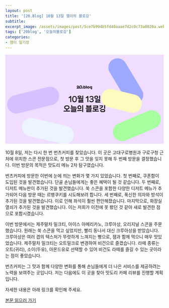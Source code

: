 ```yaml
---
layout: post
title: '[20.Blog] 10월 13일 햄이의 블로깅'
subtitle: 
excerpt_image: /assets/images/post/5ce7b994b5fd40aaae7d2c0c73a8020a.webp
tags: ['20blog', '오늘의블로깅']
categories: 
- 햄이 일기장
---
```


![메인 이미지](/assets/images/post/5ce7b994b5fd40aaae7d2c0c73a8020a.webp)

10월 8일, 저는 다시 한 번 번츠커피를 찾았습니다. 이 곳은 고대구로병원과 구로구청 근처에 위치한 스콘 전문점으로, 첫 방문 후 그 맛을 잊지 못해 두 번째 방문을 결정했습니다. 이번 방문의 목적은 맛도리 메뉴 2차 탐구였습니다.

번츠커피에 방문한 이번에 눈에 띄는 변화가 몇 가지 있었습니다. 첫 번째로, 쿠폰함이 도입된 것을 발견했습니다. 단골 손님들에게는 좋은 혜택이 될 것 같습니다. 두 번째로, 디저트 메뉴판이 추가된 것을 발견했습니다. 쑥 스콘을 포함한 다양한 디저트 메뉴가 추가되어 다음 방문 때는 르뱅쿠키를 시도해보려 합니다. 세 번째로, 푹신한 의자와 방석이 추가된 것을 발견했습니다. 이로 인해 좌석이 훨씬 편안해졌습니다. 마지막으로, 화장실 열쇠가 추가된 것을 발견했습니다. 이는 저희가 이전에 못 봤던 것 같아 새로 발견한 점으로 포함시켰습니다.

이번 방문에서는 제주말차 밀크티, 아이스 아메리카노, 크루아상, 오리지널 스콘을 주문했습니다. 원래는 쑥 스콘을 먹고 싶었지만, 빨리 동나서 대신 크루아상을 받았습니다. 크루아상은 여러 겹의 텍스처가 뚜렷하게 느껴지는 빵으로, 잼과 함께 먹으니 매우 맛있었습니다. 제주말차 밀크티는 오트밀크로 변경하여 비건으로 즐겼습니다. 라떼 종류는 오트(귀리), 소이(두유), 아몬드유로 선택할 수 있어 비건도 라떼를 즐길 수 있는 곳이라는 점이 좋았습니다.

번츠커피는 그 맛과 함께 다양한 변화를 통해 손님들에게 더 나은 서비스를 제공하려는 노력을 보여주는 곳입니다. 저는 다음에도 이 곳을 찾아 맛도리 카페 리뷰를 진행할 계획입니다. 

자세한 내용은 아래 링크를 확인해 주세요.

[본문 읽으러 가기](https://m.blog.naver.com/ham_eaten_jellybear/223235219274)
